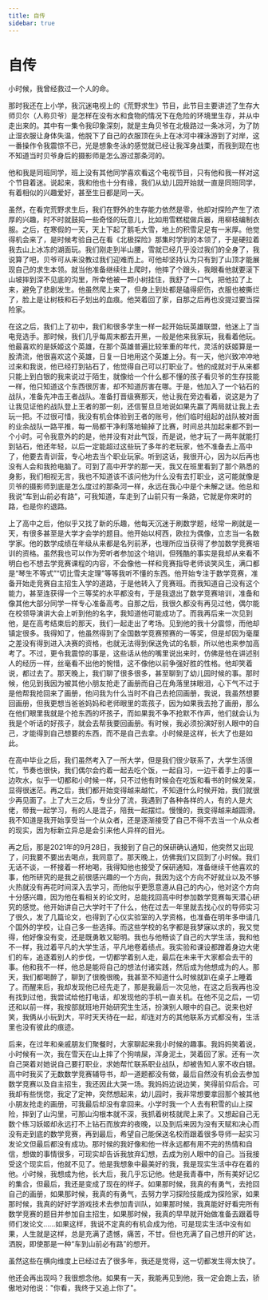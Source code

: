 ```yaml
---
title: 自传
sidebar: true
---
```


# 自传

<ClientOnly>
<title-pv/>
</ClientOnly>

小时候，我曾经救过一个人的命。

那时我还在上小学，我沉迷电视上的《荒野求生》节目，此节目主要讲述了生存大师贝尔（人称贝爷）是怎样在没有水和食物的情况下在危险的环境里生存，并从中走出来的。其中有一集令我印象深刻，就是主角贝爷在北极路过一条冰河，为了防止湿衣服让身体失温，他脱下了自己的衣服顶在头上在冰河中裸泳游到了对岸，这一番操作令我震惊不已，光是想象冬泳的感觉就已经让我浑身战栗，而我到现在也不知道当时贝爷身后的摄影师是怎么游过那条河的。

他和我是同班同学，班上没有其他同学喜欢看这个电视节目，只有他和我一样对这个节目着迷。说起来，我和他也十分有缘，我们从幼儿园开始就一直是同班同学，有着相似的兴趣爱好，甚至生日都是同一天。

虽然，在看完荒野求生后，我们在野外的生存能力依然是零，他却对探险产生了浓厚的兴趣，时不时就鼓捣一些奇怪的玩意儿，比如用雪糕棍做兵器，用柳枝编制衣服。之后，在寒假的一天，天上下起了鹅毛大雪，地上的积雪足足有一米厚。他觉得机会来了，是时候考验自己在看《北极探险》那集时学到的本领了，于是硬拉着我去山上冰冻的湖面玩。我们刚走到半山腰，雪就已经几乎没过我们的全身了，我说算了吧，贝爷可从来没教过我们迎难而上。可他却坚持认为只有到了山顶才能展现自己的求生本领。就当他准备继续往上爬时，他摔了个跟头，我眼看他就要滚下山坡摔到深不见底的沟里，所幸他被一颗小树挂住，我舒了一口气，把他拉了上来，避免了悲剧发生。他虽然爬上来了，但身上到处都是磕得瘀伤，衣服也被撕烂了，脸上是让树枝和石子划出的血痕。他哭着回了家，自那之后再也没提过要当探险家。

在这之后，我们上了初中，我们和很多学生一样一起开始玩英雄联盟，他迷上了当电竞选手。那时候，我们几乎每周末都去开黑，一般是他来我家玩，我看着他玩。他最喜欢的是妖姬这个英雄，在那个英雄普遍比较笨重的年代，灵活的妖姬算是一股清流，他很喜欢这个英雄，日复一日地用这个英雄上分。有一天，他兴致冲冲地过来和我说，他已经打到钻石了，他觉得自己可以打职业了。他的成就对于从来都只能上到白银的我来说过于陌生，就像给一个什么都不懂的孩子看贝爷的生存技能一样，他只知道这个东西很厉害，却不知道厉害在哪。于是，他加入了一个钻石的战队，准备先冲击王者战队。准备打晋级赛那天，他让我在旁边看着，说这是为了让我见证他的战队登上王者的那一刻，还信誓旦旦地说如果先赢了两局就让我上去玩一把。不过很可惜，我没有机会体验到王者的账号，他们临时组起的战队被对面的业余战队一路平推，每一局都干净利落地输掉了比赛，时间总共加起来都不到一个小时。可令我意外的的是，他并没有对此气馁，而是说，他才玩了一两年就能打到钻石，他还年轻，以后一定能超过这些玩了多年的老玩家，他不准备去上高中了，他要去青训营，专心地去当个职业玩家。听到这话，我很开心，因为以后再也没有人会和我抢电脑了。可到了高中开学的那一天，我又在班里看到了那个熟悉的身影，我们相视无言，我也不知道该不该问他为什么没有去打职业，这可能就像是贝爷的摄影师到底是怎么度过的那条河一样，永远在我心中是个未解之谜。他总和我说“车到山前必有路”，可我知道，车走到了山前只有一条路，它就是你来时的路，也是你的退路。

上了高中之后，他似乎又找了新的乐趣，他每天沉迷于刷数学题，经常一刷就是一天，有很多甚至是大学才会学的题目。他开始以柯西，欧拉为偶像，立志当一名数学家。他的数学成绩在年级从来都是名列前茅，也理所应当获得了参加数学竞赛培训的资格。虽然我也可以作为旁听者参加这个培训，但残酷的事实是我却从来看不明白也不想去学竞赛课程的内容，不会像他一样和竞赛指导老师谈笑风生，满口都是“琴生不等式”“切比雪夫定理”等等我听不懂的东西。他开始专注于数学竞赛，准备开始走竞赛自主招生入学的道路，于是他转入了竞赛班。而我知道自己没有这个能力，甚至连获得一个三等奖的水平都没有，于是我退出了数学竞赛培训，准备和像其他大部分同学一样专心准备高考。自那之后，我很久都没有再见过他，偶尔能在校领导演讲大会上听到他的名字，我知道他可能成功了。而我再后来一次见到他，是在高考结束后的那天，我们一起走出了考场。见到他的我十分震惊，而他却镇定很多。我得知了，他虽然得到了全国数学竞赛预赛的一等奖，但是却因为毫厘之差没有得到进入决赛的资格，也就无法得到保送免试的名额，所以他也来参加高考了。不过，更令我震惊的事是，这些话从他的嘴里说出来时，仿佛是他在讲述别人的经历一样，丝毫看不出他的惋惜，这不像他以前争强好胜的性格。他却笑着说，都过去了。那天晚上，我们聊了很多很多，甚至聊到了幼儿园时候的事。那时候，他见到我因为被其他小朋友抢走了画册而自己在角落里抹眼泪，心下气不过于是他帮我抢回来了画册，他问我为什么当时不自己去抢回画册，我说，我虽然想要回画册，但我更想当爸爸妈妈和老师眼里的乖孩子，因为如果我去抢了画册，那么在他们眼里我就是个抢东西的坏孩子，而如果我不争不抢默不作声，他们就会认为我是个听话的好孩子，就会去帮我要回画册。有时候，我必须扮演好别人眼中的自己，才能得到自己想要的东西，而不是自己去拿。小时候是这样，长大了也是如此。

在高中毕业之后，我们虽然考入了一所大学，但是我们很少联系了，大学生活很忙，节奏也很快，我们偶尔会约着一起去吃个饭，一起自习，一边干着手上的事一边吹水，似乎一切都和小时候一样，只不过他有时候会在吃饭和看书的时候发呆，显得很迷茫。再之后，我们都开始变得越来越忙，不知道什么时候开始，我们就很少再见面了。上了大三之后，专业分了流，我遇到了各种各样的人，有的人是大佬，带我一起学习，有的人是混子，陪我一起摆烂。慢慢的，我变得越来越圆滑。我不知道是我开始享受当一个从众者，还是逐渐接受了自己不得不去当一个从众者的现实，因为标新立异总是会引来他人异样的目光。

再之后，那是2021年的9月28日，我接到了自己的保研确认通知，他突然又出现了，问我要不要出去喝点，我同意了。那天晚上，仿佛我们又回到了小时候。我们无话不谈，一杯接着一杯地喝，我得知他也接受了保研通知，准备继续干他喜欢的事，他所研究的是我之前很感兴趣的一个方向，我因为这个方向不好就业以及不够火热就没有再花时间深入去学习，而他似乎更愿意遵从自己的内心，他对这个方向十分感兴趣，因为他在看相关的论文时，总能找回高中时参加数学竞赛每天潜心研究的感觉。他开始讲自己大学时干了什么，他在过去一年里就去找心仪的导师实习了很久，发了几篇论文，也得到了心仪实验室的入学资格，也准备在明年多申请几个国外的学校，让自己多一些选择。而这些学校的名字都是我梦寐以求的，我又觉得，他好像没有变，还是既勇敢又聪明。我也与他畅谈了自己的大学生活，我和他不一样，我过着平凡的大学生活，平凡地卷着绩点。我实验和课设都蹭着身边大佬们的车，追逐着别人的步伐，一切都学着别人走，最后在未来干大家都会去干的事。他和我不一样，他总是能将自己的想法付诸实践，然后成为他想成为的人。那天，我们都喝醉了，聊到了很晚很晚，我甚至不知道什么时候就趴在桌子上睡着了。而醒来后，我却发现他已经先走了，那是我最后一次见他，在这之后我再也没有找到过他，我尝试给他打电话，却发现他的手机一直关机。在他不见之后，一切还和以前一样，我按部就班地开始研究生生活，扮演别人眼中的自己。说来也好笑，我俩从小玩到大，平时天天待在一起，却连对方的其他联系方式都没有，生活里也没有彼此的痕迹。

后来，在过年和亲戚朋友们聚餐时，大家聊起来我小时候的趣事。我妈妈笑着说，小时候有一次，我在雪天在山上摔了个狗啃屎，浑身泥土，哭着回了家。还有一次自己哭着对她说自己要打职业，求她帮忙联系职业战队，却被告知人家不收白银。高中时我买了无数数学竞赛辅导书，却一道题都没有做，最后自然没有机会去参加数学竞赛以及自主招生，我还因此大哭一场。我妈妈边说边笑，笑得前仰后合。可我却有些恍惚，我定了定神，突然想起来，幼儿园时，我非常想要拿回那个被其他小朋友抢走的画册，可我最后却没有拿回来。小学时我一个人去有积雪的山上探险，摔到了山沟里，可那山沟根本就不深，我抓着树枝就爬上来了。又想起自己无数个练习妖姬却永远打不上钻石而放弃的夜晚，以及到后来因为没有天赋和决心而没有走到底的数学竞赛，再到最后，希望自己能保送名校而跟着很多导师一起实习发论文但最后都没有成功。那时候的我好像和他一样永远都有用不完的热情和自信，想做的事情很多，可现实却告诉我放弃幻想，去成为别人眼中的自己。当我接受这个现实后，他就不见了。他是我想象中最美好的我，我是现实生活中存在着的他。小时候，我想成为他，长大后，我几乎忘记他。他是我青春中，所有美好记忆的集合，但最后，我还是变成了现在的样子。如果那时候，我真的有勇气，去抢回自己的画册，如果那时候，我真的有勇气，去努力学习探险技能成为探险家，如果那时候，我真的好好学游戏技术去参加青训队，如果那时候，我真能好好看完所有数学竞赛的题目并参加自主招生，如果那时候，我真的早早就开始做准备去跟着导师们发论文……如果这样，我说不定真的有机会成为他，可是现实生活中没有如果，人生就是这样，总是充满了遗憾，痛苦，不甘。但也充满了自己想开的旷达，洒脱，即使那是一种“车到山前必有路”的想开。

虽然这些在横向维度上已经过去了很多年，我还是觉得，这一切都发生得太快了。

他还会再出现吗？我很想念他。如果有一天，我能再见到他，我一定会跑上去，骄傲地对他说："你看，我终于又追上你了"。

<ClientOnly>
  <leave/>
</ClientOnly/>